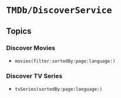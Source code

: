 # ``TMDb/DiscoverService``

## Topics

### Discover Movies

- ``movies(filter:sortedBy:page:language:)``

### Discover TV Series

- ``tvSeries(sortedBy:page:language:)``
